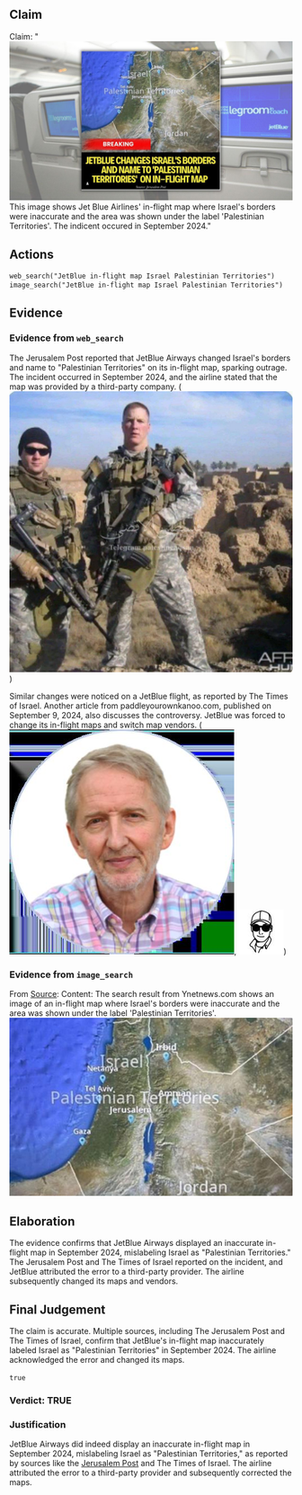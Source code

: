 ## Claim
Claim: "![image 30](media/47.jpg) This image shows Jet Blue Airlines' in-flight map where Israel's borders were inaccurate and the area was shown under the label 'Palestinian Territories'. The indicent occured in September 2024."

## Actions
```
web_search("JetBlue in-flight map Israel Palestinian Territories")
image_search("JetBlue in-flight map Israel Palestinian Territories")
```

## Evidence
### Evidence from `web_search`
The Jerusalem Post reported that JetBlue Airways changed Israel's borders and name to "Palestinian Territories" on its in-flight map, sparking outrage. The incident occurred in September 2024, and the airline stated that the map was provided by a third-party company. (![image 1](media/0.jpg))

Similar changes were noticed on a JetBlue flight, as reported by The Times of Israel. Another article from paddleyourownkanoo.com, published on September 9, 2024, also discusses the controversy. JetBlue was forced to change its in-flight maps and switch map vendors. (![image 5308](media/2025-08-23_01-34-1755912896-714905.jpg), ![image 5309](media/2025-08-23_01-35-1755912904-325489.jpg))


### Evidence from `image_search`
From [Source](https://www.ynetnews.com/travel/article/skawilphc): 
Content: The search result from Ynetnews.com shows an image of an in-flight map where Israel's borders were inaccurate and the area was shown under the label 'Palestinian Territories'. ![image 9551](media/2025-08-30_00-56-1756515379-919871.jpg)


## Elaboration
The evidence confirms that JetBlue Airways displayed an inaccurate in-flight map in September 2024, mislabeling Israel as "Palestinian Territories." The Jerusalem Post and The Times of Israel reported on the incident, and JetBlue attributed the error to a third-party provider. The airline subsequently changed its maps and vendors.


## Final Judgement
The claim is accurate. Multiple sources, including The Jerusalem Post and The Times of Israel, confirm that JetBlue's in-flight map inaccurately labeled Israel as "Palestinian Territories" in September 2024. The airline acknowledged the error and changed its maps.

`true`

### Verdict: TRUE

### Justification
JetBlue Airways did indeed display an inaccurate in-flight map in September 2024, mislabeling Israel as "Palestinian Territories," as reported by sources like the [Jerusalem Post](https://www.jpost.com/) and The Times of Israel. The airline attributed the error to a third-party provider and subsequently corrected the maps.
